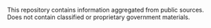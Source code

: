 This repository contains information aggregated from public sources.  
Does not contain classified or proprietary government materials.  
